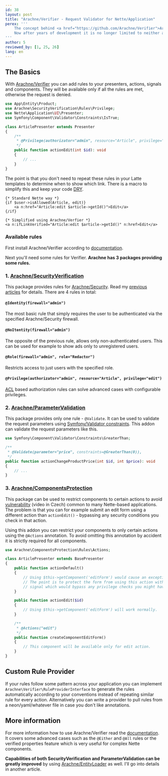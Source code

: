 ```yaml
---
id: 38
layout: post
title: "Arachne/Verifier - Request Validator for Nette/Application"
perex: '''
    The concept behind <a href="https://github.com/Arachne/Verifier">Arachne/Verifier</a> was originally meant to solve annotations-based authorization for <a href="https://github.com/nette/application">Nette/Application</a>.
    Now after years of development it is no longer limited to neither annotations nor authorization making it a very powerful tool for your security layer.
'''
author: 5
reviewed_by: [1, 25, 26]
lang: en
---
```


## The Basics

With [Arachne/Verifier](https://github.com/Arachne/Verifier) you can add rules to your presenters, actions, signals and components. They will be available only if all the rules are met, otherwise the request is denied.

```php
use App\Entity\Product;
use Arachne\SecurityVerification\Rules\Privilege;
use Nette\Application\UI\Presenter;
use Symfony\Component\Validator\Constraints\IsTrue;

class ArticlePresenter extends Presenter
{
    /**
     * @Privilege(authorizator="admin", resource="Article", privilege="edit")
     */
    public function actionEdit(int $id): void
    {
        // ...
    }
}
```

The point is that you don't need to repeat these rules in your Latte templates to determine when to show which link. There is a macro to simplify this and keep your code [DRY](https://en.wikipedia.org/wiki/Don%27t_repeat_yourself).

```
{* Standard Nette way *}
{if $user->isAllowed(Article, edit)}
    <a n:href="Article:edit $article->getId()">Edit</a>
{/if}

{* Simplified using Arachne/Verfier *}
<a n:ifLinkVerified="Article:edit $article->getId()" n:href>Edit</a>
```


### Available rules

First install Arachne/Verifier according to [documentation](https://github.com/Arachne/Verifier/blob/master/docs/index.md).

Next you'll need some rules for Verifier. **Arachne has 3 packages providing some rules.**


### 1. [Arachne/SecurityVerification](https://github.com/Arachne/SecurityVerification)

This package provides rules for [Arachne/Security](https://github.com/Arachne/Security). Read my [previous](/blog/2017/08/14/arachne-security-separate-authentication-and-session-refresh) [articles](/blog/2017/08/21/arachne-security-simplified-authorizator-and-fixed-acl-callbacks) for details. There are 4 rules in total:

#### `@Identity(firewall="admin")`

The most basic rule that simply requires the user to be authenticated via the specified Arachne/Security firewall.

#### `@NoItentity(firewall="admin")`

The opposite of the previous rule, allows only non-authenticated users. This can be used for example to show ads only to unregistered users.

#### `@Role(firewall="admin", role="Redactor")`

Restricts access to just users with the specified role.

#### `@Privilege(authorizator="admin", resource="Article", privilege="edit")`

[ACL](https://doc.nette.org/en/2.4/access-control#toc-permission-acl) based authorization rules can solve advanced cases with configurable privileges.


### 2. [Arachne/ParameterValidation](https://github.com/Arachne/ParameterValidation)

This package provides only one rule - `@Validate`. It can be used to validate the request parameters using [Symfony/Validator constraints](http://symfony.com/doc/current/validation.html#constraints). This addon can validate the request parameters like this.

```php
use Symfony\Component\Validator\Constraints\GreaterThan;

/**
 * @Validate(parameter="price", constraints=@GreaterThan(0)),
 */
public function actionChangeProductPrice(int $id, int $price): void
{
    // ...
}
```


### 3. [Arachne/ComponentsProtection](https://github.com/Arachne/ComponentsProtection)

This package can be used to restrict components to certain actions to avoid [vulnerability](http://www.youtube.com/watch?v=ivDl8g0NEwg&t=57m4s) (video in Czech) common to many Nette-based applications. The problem is that you can for example submit an edit form using a different action than `actionEdit()` - bypassing any security conditions you check in that action.

Using this addon you can restrict your components to only certain actions using the `@Actions` annotation. To avoid omitting this annotation by accident it is strictly required for all components.

```php
use Arachne\ComponentsProtection\Rules\Actions;

class ArticlePresenter extends BasePresenter
{
    public function actionDefault()
    {
        // Using $this->getComponent('editForm') would cause an exception.
        // The point is to protect the form from using this action with an editForm-submit
        // signal which would bypass any privilege checks you might have in actionEdit.
    }

    public function actionEdit($id)
    {
        // Using $this->getComponent('editForm') will work normally.
    }

    /**
     * @Actions("edit")
     */
    public function createComponentEditForm()
    {
        // This component will be available only for edit action.
    }
}
```


## Custom Rule Provider

If your rules follow some pattern across your application you can implement `Arachne\Verifier\RuleProviderInterface` to generate the rules automatically according to your conventions instead of repeating similar rule for every action. Alternatively you can write a provider to pull rules from a neon/yaml/whatever file in case you don't like annotations.


## More information

For more information how to use Arachne/Verifier read the [documentation](https://github.com/Arachne/Verifier/blob/master/docs/index.md#usage). It covers some advanced cases such as the `@Either` and `@All` rules or the verified properties feature which is very useful for complex Nette components.

**Capabilities of both SecurityVerification and ParameterValidation can be greatly improved** by using [Arachne/EntityLoader](https://github.com/Arachne/EntityLoader) as well. I'll go into details in another article.

